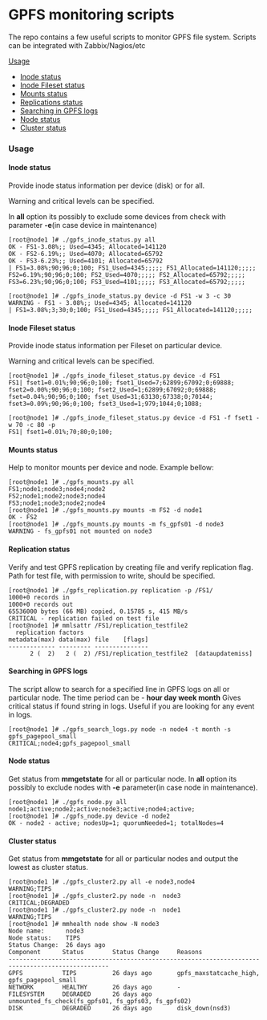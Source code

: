 # GPFS monitoring scripts 

The repo contains a few useful scripts to monitor GPFS file system. Scripts can be integrated with Zabbix/Nagios/etc

[Usage](#usage)
* [Inode status](#inode-status)
* [Inode Fileset status](#inode-fileset-status)
* [Mounts status](#mounts-status)
* [Replications status](#replication-status)
* [Searching in GPFS logs](#search-in-gpfs-status)
* [Node status](#node-status)
* [Cluster status](#cluster-status)

### Usage
#### Inode status
Provide inode status information per device (disk) or for all.

Warning and critical levels can be specified.

In **all** option its possibly to exclude some devices from check with parameter **-e**(in case device in maintenance)

    [root@node1 ]# ./gpfs_inode_status.py all
    OK - FS1-3.08%;; Used=4345; Allocated=141120
    OK - FS2-6.19%;; Used=4070; Allocated=65792
    OK - FS3-6.23%;; Used=4101; Allocated=65792
    | FS1=3.08%;90;96;0;100; FS1_Used=4345;;;;; FS1_Allocated=141120;;;;; FS2=6.19%;90;96;0;100; FS2_Used=4070;;;;; FS2_Allocated=65792;;;;; FS3=6.23%;90;96;0;100; FS3_Used=4101;;;;; FS3_Allocated=65792;;;;;

    [root@node1 ]# ./gpfs_inode_status.py device -d FS1 -w 3 -c 30
    WARNING - FS1 - 3.08%;; Used=4345; Allocated=141120
    | FS1=3.08%;3;30;0;100; FS1_Used=4345;;;;; FS1_Allocated=141120;;;;;


#### Inode Fileset status
Provide inode status information per Fileset on particular device.

Warning and critical levels can be specified.

    [root@node1 ]# ./gpfs_inode_fileset_status.py device -d FS1
    FS1| fset1=0.01%;90;96;0;100; fset1_Used=7;62899;67092;0;69888;  fset2=0.00%;90;96;0;100; fset2_Used=1;62899;67092;0;69888;  fset=0.04%;90;96;0;100; fset_Used=31;63130;67338;0;70144;  fset3=0.09%;90;96;0;100; fset3_Used=1;979;1044;0;1088; 

    [root@node1 ]# ./gpfs_inode_fileset_status.py device -d FS1 -f fset1 -w 70 -c 80 -p
    FS1| fset1=0.01%;70;80;0;100; 

#### Mounts status
Help to monitor mounts per device and node. Example bellow:

    [root@node1 ]# ./gpfs_mounts.py all
    FS1;node1;node3;node4;node2
    FS2;node1;node2;node3;node4
    FS3;node1;node3;node2;node4
    [root@node1 ]# ./gpfs_mounts.py mounts -m FS2 -d node1
    OK - FS2
    [root@node1 ]# ./gpfs_mounts.py mounts -m fs_gpfs01 -d node3
    WARNING - fs_gpfs01 not mounted on node3

#### Replication status
Verify and test GPFS replication by creating file and verify replication flag.
Path for test file, with permission to write, should be specified.

    [root@node1 ]# ./gpfs_replication.py replication -p /FS1/
    1000+0 records in
    1000+0 records out
    65536000 bytes (66 MB) copied, 0.15785 s, 415 MB/s
    CRITICAL - replication failed on test file
    [root@node1 ]# mmlsattr /FS1/replication_testfile2 
      replication factors
    metadata(max) data(max) file    [flags]
    ------------- --------- ---------------
          2 (  2)   2 (  2) /FS1/replication_testfile2  [dataupdatemiss]


#### Searching in GPFS logs
The script allow to search for a specified line in GPFS logs on all or particular node.
The time period can be - **hour day week month**
Gives critical status if found string in logs.
Useful if you are looking for any event in logs.

    [root@node1 ]# ./gpfs_search_logs.py node -n node4 -t month -s gpfs_pagepool_small
    CRITICAL;node4;gpfs_pagepool_small

#### Node status
Get status from **mmgetstate** for all or particular node.
In **all** option its possibly to exclude nodes with **-e** parameter(in case node in maintenance).

    [root@node1 ]# ./gpfs_node.py all
    node1;active;node2;active;node3;active;node4;active;
    [root@node1 ]# ./gpfs_node.py device -d node2
    OK - node2 - active; nodesUp=1; quorumNeeded=1; totalNodes=4


#### Cluster status
Get status from **mmgetstate** for all or particular nodes and output the lowest as cluster status.

    [root@node1 ]# ./gpfs_cluster2.py all -e node3,node4
    WARNING;TIPS
    [root@node1 ]# ./gpfs_cluster2.py node -n  node3
    CRITICAL;DEGRADED
    [root@node1 ]# ./gpfs_cluster2.py node -n  node1
    WARNING;TIPS
    [root@node1 ]# mmhealth node show -N node3
    Node name:      node3
    Node status:    TIPS
    Status Change:  26 days ago
    Component      Status        Status Change     Reasons
    --------------------------------------------------------------------------------------------------
    GPFS           TIPS          26 days ago       gpfs_maxstatcache_high, gpfs_pagepool_small
    NETWORK        HEALTHY       26 days ago       -
    FILESYSTEM     DEGRADED      26 days ago       unmounted_fs_check(fs_gpfs01, fs_gpfs03, fs_gpfs02)
    DISK           DEGRADED      26 days ago       disk_down(nsd3)

